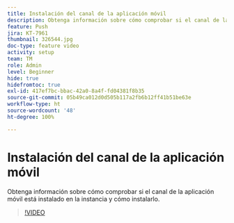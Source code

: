 ```yaml
---
title: Instalación del canal de la aplicación móvil
description: Obtenga información sobre cómo comprobar si el canal de la aplicación móvil está instalado en la instancia y cómo instalarlo.
feature: Push
jira: KT-7961
thumbnail: 326544.jpg
doc-type: feature video
activity: setup
team: TM
role: Admin
level: Beginner
hide: true
hidefromtoc: true
exl-id: 417ef7bc-bbac-42a0-8a4f-fd04381f8b35
source-git-commit: 05b49ca012d0d505b117a2fb6b12ff41b51be63e
workflow-type: ht
source-wordcount: '48'
ht-degree: 100%

---
```


# Instalación del canal de la aplicación móvil

Obtenga información sobre cómo comprobar si el canal de la aplicación móvil está instalado en la instancia y cómo instalarlo.

>[!VIDEO](https://video.tv.adobe.com/v/326544?quality=12&learn=on)
